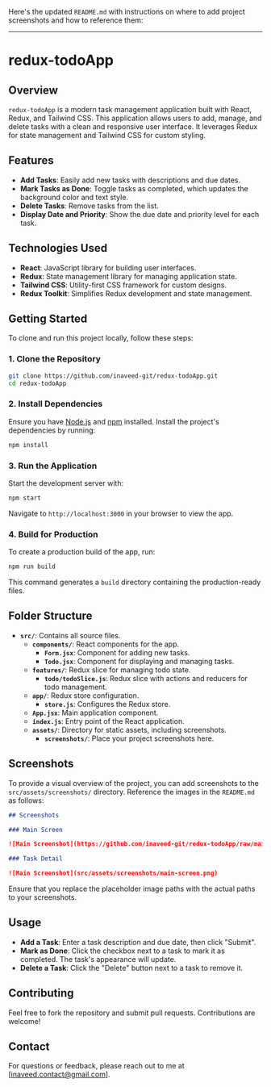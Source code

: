Here's the updated `README.md` with instructions on where to add project screenshots and how to reference them:

---

# redux-todoApp

## Overview

`redux-todoApp` is a modern task management application built with React, Redux, and Tailwind CSS. This application allows users to add, manage, and delete tasks with a clean and responsive user interface. It leverages Redux for state management and Tailwind CSS for custom styling.

## Features

- **Add Tasks**: Easily add new tasks with descriptions and due dates.
- **Mark Tasks as Done**: Toggle tasks as completed, which updates the background color and text style.
- **Delete Tasks**: Remove tasks from the list.
- **Display Date and Priority**: Show the due date and priority level for each task.

## Technologies Used

- **React**: JavaScript library for building user interfaces.
- **Redux**: State management library for managing application state.
- **Tailwind CSS**: Utility-first CSS framework for custom designs.
- **Redux Toolkit**: Simplifies Redux development and state management.

## Getting Started

To clone and run this project locally, follow these steps:

### 1. Clone the Repository

```bash
git clone https://github.com/inaveed-git/redux-todoApp.git
cd redux-todoApp
```

### 2. Install Dependencies

Ensure you have [Node.js](https://nodejs.org/) and [npm](https://www.npmjs.com/) installed. Install the project's dependencies by running:

```bash
npm install
```

### 3. Run the Application

Start the development server with:

```bash
npm start
```

Navigate to `http://localhost:3000` in your browser to view the app.

### 4. Build for Production

To create a production build of the app, run:

```bash
npm run build
```

This command generates a `build` directory containing the production-ready files.

## Folder Structure

- **`src/`**: Contains all source files.
  - **`components/`**: React components for the app.
    - **`Form.jsx`**: Component for adding new tasks.
    - **`Todo.jsx`**: Component for displaying and managing tasks.
  - **`features/`**: Redux slice for managing todo state.
    - **`todo/todoSlice.js`**: Redux slice with actions and reducers for todo management.
  - **`app/`**: Redux store configuration.
    - **`store.js`**: Configures the Redux store.
  - **`App.jsx`**: Main application component.
  - **`index.js`**: Entry point of the React application.
  - **`assets/`**: Directory for static assets, including screenshots.
    - **`screenshots/`**: Place your project screenshots here.

## Screenshots

To provide a visual overview of the project, you can add screenshots to the `src/assets/screenshots/` directory. Reference the images in the `README.md` as follows:

```markdown
## Screenshots

### Main Screen

![Main Screenshot](https://github.com/inaveed-git/redux-todoApp/raw/main/src/assets/screenshots/main-screen.png)

### Task Detail

![Main Screenshot](src/assets/screenshots/main-screen.png)
```

Ensure that you replace the placeholder image paths with the actual paths to your screenshots.

## Usage

- **Add a Task**: Enter a task description and due date, then click "Submit".
- **Mark as Done**: Click the checkbox next to a task to mark it as completed. The task's appearance will update.
- **Delete a Task**: Click the "Delete" button next to a task to remove it.

## Contributing

Feel free to fork the repository and submit pull requests. Contributions are welcome!

## Contact

For questions or feedback, please reach out to me at [inaveed.contact@gmail.com].
